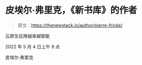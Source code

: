 # 皮埃尔·弗里克，《新书库》的作者

> 原文：<https://thenewstack.io/author/pierre-fricke/>

云原生应用越来越智能

2022 年 5 月 4 日上午 9 点

皮埃尔·弗里克
